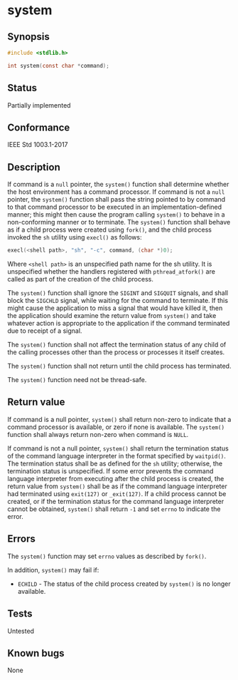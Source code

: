 # system

## Synopsis

```c
#include <stdlib.h>

int system(const char *command);
```

## Status

Partially implemented

## Conformance

IEEE Std 1003.1-2017

## Description

If command is a `null` pointer, the `system()` function shall determine whether the host environment has a command
processor. If command is not a `null` pointer, the `system()` function shall pass the string pointed to by command
to that command processor to be executed in an implementation-defined manner; this might then cause the program calling
`system()` to behave in a non-conforming manner or to terminate.
The
`system()` function shall behave as if a child process were created using `fork()`,
and the child process invoked the `sh` utility using `execl()` as follows:

``` c
execl(<shell path>, "sh", "-c", command, (char *)0);
```

Where `<shell path>` is an unspecified path name for the sh utility. It is
unspecified whether the handlers registered with `pthread_atfork()` are called
as part of the creation of the child process.

The `system()` function shall ignore the `SIGINT` and `SIGQUIT` signals, and shall block the `SIGCHLD` signal, while
waiting for the command to terminate. If this might cause the application to miss a signal that would have killed it,
then the application should examine the return value from `system()` and take whatever action is appropriate to the
application if the command terminated due to receipt of a signal.

The `system()` function shall not affect the termination status of any child of the calling processes other than the
process or processes it itself creates.

The `system()` function shall not return until the child process has terminated.

The `system()` function need not be thread-safe.

## Return value

If command is a null pointer, `system()` shall return non-zero to indicate that a command processor is available, or
zero if none is available.   The `system()` function shall always return non-zero when command is `NULL`.

If
command is not a null pointer, `system()` shall return the termination status of the command language interpreter in
the format specified by `waitpid()`. The termination status shall be as defined for
the `sh` utility; otherwise, the termination status is unspecified. If some error prevents
the command language interpreter from executing after the child process is created, the return value from `system()`
shall be as if the command language interpreter had terminated using `exit(127)` or `_exit(127)`. If a child process
cannot be created, or if the termination status for the command language interpreter cannot be obtained, `system()`
shall return `-1` and set `errno` to indicate the error.

## Errors

  The `system()` function may set `errno` values as described by `fork()`.

In addition, `system()` may fail if:

* `ECHILD` - The status of the child process created by `system()` is no longer available.

## Tests

Untested

## Known bugs

None
